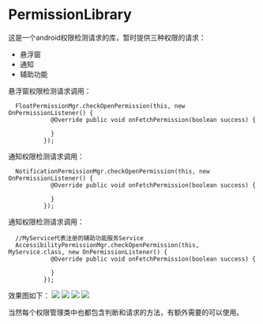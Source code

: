 # PermissionLibrary
这是一个android权限检测请求的库，暂时提供三种权限的请求：
  - 悬浮窗
  - 通知
  - 辅助功能

悬浮窗权限检测请求调用：
```
  FloatPermissionMgr.checkOpenPermission(this, new OnPermissionListener() {
            @Override public void onFetchPermission(boolean success) {
  
            }
          });
```

通知权限检测请求调用：
```
  NotificationPermissionMgr.checkOpenPermission(this, new OnPermissionListener() {
            @Override public void onFetchPermission(boolean success) {
  
            }
          });
```

通知权限检测请求调用：
```
  //MyService代表注册的辅助功能服务Service
  AccessibilityPermissionMgr.checkOpenPermission(this, MyService.class, new OnPermissionListener() {
            @Override public void onFetchPermission(boolean success) {
  
            }
          });
```

效果图如下：
![](https://github.com/gujianhesong/PermissionLibrary/blob/master/screenshot/main.png)
![](https://github.com/gujianhesong/PermissionLibrary/blob/master/screenshot/request_dialog.png)
![](https://github.com/gujianhesong/PermissionLibrary/blob/master/screenshot/guide_float_dialog.png)
![](https://github.com/gujianhesong/PermissionLibrary/blob/master/screenshot/guide_notification_dialog.png)

当然每个权限管理类中也都包含判断和请求的方法，有额外需要的可以使用。

